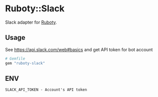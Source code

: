 # Ruboty::Slack
Slack adapter for [Ruboty](https://github.com/r7kamura/ruboty).

## Usage
See https://api.slack.com/web#basics and get API token for bot account

```ruby
# Gemfile
gem "ruboty-slack"
```

## ENV
```
SLACK_API_TOKEN - Account's API token
```

